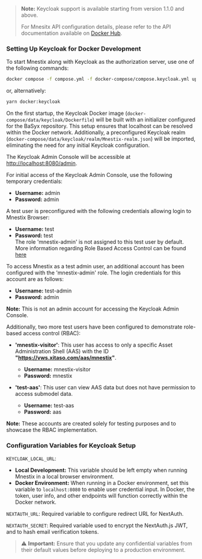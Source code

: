 > **Note:** Keycloak support is available starting from version 1.1.0 and above.
>
> For Mnesitx API configuration details, please refer to the API documentation available
> on [Docker Hub](https://hub.docker.com/r/mnestix/mnestix-api).

### Setting Up Keycloak for Docker Development

To start Mnestix along with Keycloak as the authorization server, use one of the following commands:

```sh
docker compose -f compose.yml -f docker-compose/compose.keycloak.yml up -d
```

or, alternatively:

```sh
yarn docker:keycloak
```

On the first startup, the Keycloak Docker image (`docker-compose/data/keycloak/Dockerfile`) will be built with an
initializer configured for the BaSyx repository.
This setup ensures that localhost can be resolved within the Docker network. Additionally, a preconfigured Keycloak
realm (`docker-compose/data/keycloak/realm/Mnestix-realm.json`) will be imported,
eliminating the need for any initial Keycloak configuration.

The Keycloak Admin Console will be accessible at [http://localhost:8080/admin](http://localhost:8080/admin).

For initial access of the Keycloak Admin Console, use the following temporary credentials:

- **Username:** admin
- **Password:** admin

A test user is preconfigured with the following credentials allowing login to Mnestix Browser:

- **Username:** test
- **Password:** test  
  The role 'mnestix-admin' is not assigned to this test user by default. More information regarding Role Based Access
  Control
  can be found [here](Role-Based-Access-Control)

To access Mnestix as a test admin user, an additional account has been configured with the 'mnestix-admin' role. The
login credentials for this account are as follows:

- **Username:** test-admin
- **Password:** admin

**Note:** This is not an admin account for accessing the Keycloak Admin Console.

Additionally, two more test users have been configured to demonstrate role-based access control (RBAC):

- **'mnestix-visitor'**: This user has access to only a specific Asset Administration Shell (AAS) with the ID **"https://vws.xitaso.com/aas/mnestix"**.

    - **Username:** mnestix-visitor
    - **Password:** mnestix

- **'test-aas'**: This user can view AAS data but does not have permission to access submodel data.
    - **Username:** test-aas
    - **Password:** aas

**Note:** These accounts are created solely for testing purposes and to showcase the RBAC implementation.

### Configuration Variables for Keycloak Setup

`KEYCLOAK_LOCAL_URL`:

- **Local Development:** This variable should be left empty when running Mnestix in a local browser environment.
- **Docker Environment:** When running in a Docker environment, set this variable to `localhost:8080` to enable user
  credential input. In Docker, the token, user info, and other endpoints will function correctly within the Docker
  network.

`NEXTAUTH_URL`: Required variable to configure redirect URL for NextAuth.

`NEXTAUTH_SECRET`: Required variable used to encrypt the NextAuth.js JWT, and to hash email verification tokens.

> ⚠️ **Important:** Ensure that you update any confidential variables from their default values before deploying to a
> production environment.
